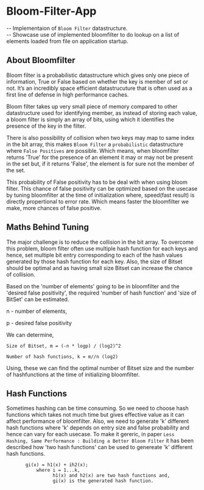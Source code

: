# Bloom-Filter-App
-- Implementaion of `Bloom Filter` datastructure.  
-- Showcase use of implemented bloomfilter to do lookup on a list of elements loaded from file on application startup.

## About Bloomfilter
Bloom filter is a probabilistic datastructure which gives only one piece of information, True or False based on whether the key is member of set or not. It’s an incredibly space efficient datastrucuture that is often used as a first line of defense in high performance caches. 

Bloom filter takes up very small piece of memory compared to other datastructure used for identifying member, as instead of storing each value, a bloom filter is simply an array of bits, using which it identifies the presence of the key in the filter.

There is also possibility of collision when two keys may map to same index in the bit array, this makes `Bloom Filter` a `probabilistic` datastructure where `False Positives` are possible. Which means, when bloomfilter returns 'True' for the presence of an element it may or may not be present in the set but, if it returns 'False', the element is for sure not the member of the set.

This probability of False positivity has to be deal with when using bloom filter. This chance of false positivity can be optimized based on the usecase by tuning bloomfilter at the time of initialization where, speed(fast result) is directly propertional to error rate. Which means faster the bloomfilter we make, more chances of false positive.

## Maths Behind Tuning

The major challenge is to reduce the collision in the bit array. To overcome this problem, bloom filter often use multiple hash function for each keys and hence, set multiple bit entry corresponding to each of the hash values generated by those hash function for each key.
Also, the size of Bitset should be optimal and as having small size Bitset can increase the chance of collision.

Based on the 'number of elements' going to be in bloomfilter and the 'desired false positivity', the required 'number of hash function' and 'size of BitSet' can be estimated.

n - number of elements, 

p - desired false positivity

We can determine,
```
Size of Bitset, m = (-n * logp) / (log2)^2

Number of hash functions, k = m//n (log2)
```
Using, these we can find the optimal number of Bitset size and the number of hashfunctions at the time of initializing bloomfilter.

## Hash Functions

Sometimes hashing can be time consuming. So we need to choose hash functions which takes not much time but gives effective value as it can affect performance of bloomfilter. Also, we need to generate 'k' different hash functions where 'k' depends on entry size and false probability and hence can vary for each usecase.
To make it gereric, in paper `Less Hashing, Same Performance : Building a Better Bloom Filter` it has been described how 'two hash functions' can be used to genereate 'k' different hash functions.
 ```
        gi(x) = h1(x) + ih2(x);                 
            where i = 1...k,
                  h1(x) and h2(x) are two hash functions and,
                  gi(x) is the generated hash function.
 ```       
 


